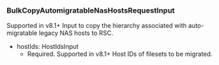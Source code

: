 ### BulkCopyAutomigratableNasHostsRequestInput
Supported in v8.1+
  Input to copy the hierarchy associated with auto-migratable legacy NAS hosts to RSC.

- hostIds: HostIdsInput
  - Required. Supported in v8.1+
      Host IDs of filesets to be migrated.
